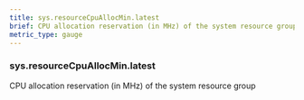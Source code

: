 ```yaml
---
title: sys.resourceCpuAllocMin.latest
brief: CPU allocation reservation (in MHz) of the system resource group
metric_type: gauge
---
```

### sys.resourceCpuAllocMin.latest

CPU allocation reservation (in MHz) of the system resource group